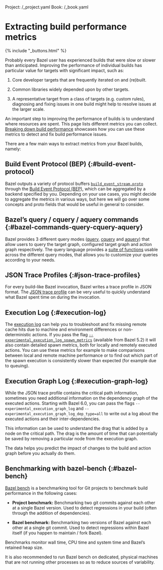 Project: /_project.yaml
Book: /_book.yaml

# Extracting build performance metrics

{% include "_buttons.html" %}

Probably every Bazel user has experienced builds that were slow or slower than
anticipated. Improving the performance of individual builds has particular value
for targets with significant impact, such as:

1. Core developer targets that are frequently iterated on and (re)built.

2. Common libraries widely depended upon by other targets.

3. A representative target from a class of targets (e.g. custom rules),
  diagnosing and fixing issues in one build might help to resolve issues at the
  larger scale.

An important step to improving the performance of builds is to understand where
resources are spent. This page lists different metrics you can collect.
[Breaking down build performance](/configure/build-performance-breakdown) showcases
how you can use these metrics to detect and fix build performance issues.

There are a few main ways to extract metrics from your Bazel builds, namely:

## Build Event Protocol (BEP) {:#build-event-protocol}

Bazel outputs a variety of protocol buffers
[`build_event_stream.proto`](https://github.com/bazelbuild/bazel/blob/master/src/main/java/com/google/devtools/build/lib/buildeventstream/proto/build_event_stream.proto)
through the [Build Event Protocol (BEP)](/remote/bep), which
can be aggregated by a backend specified by you. Depending on your use cases,
you might decide to aggregate the metrics in various ways, but here we will go
over some concepts and proto fields that would be useful in general to consider.

## Bazel’s query / cquery / aquery commands {:#bazel-commands-query-cquery-aquery}

Bazel provides 3 different query modes ([query](/query/quickstart),
[cquery](/query/cquery) and [aquery](/query/aquery)) that allow users
to query the target graph, configured target graph and action graph
respectively. The query language provides a
[suite of functions](/query/language#functions) usable across the different
query modes, that allows you to customize your queries according to your needs.

## JSON Trace Profiles {:#json-trace-profiles}

For every build-like Bazel invocation, Bazel writes a trace profile in JSON
format. The [JSON trace profile](/advanced/performance/json-trace-profile) can
be very useful to quickly understand what Bazel spent time on during the
invocation.

## Execution Log {:#execution-log}

The [execution log](/remote/cache-remote) can help you to troubleshoot and fix
missing remote cache hits due to machine and environment differences or
non-deterministic actions. If you pass the flag
[`--experimental_execution_log_spawn_metrics`](/reference/command-line-reference#flag--experimental_execution_log_spawn_metrics)
(available from Bazel 5.2) it will also contain detailed spawn metrics, both for
locally and remotely executed actions. You can use these metrics for example to
make comparisons between local and remote machine performance or to find out
which part of the spawn execution is consistently slower than expected (for
example due to queuing).

## Execution Graph Log {:#execution-graph-log}

While the JSON trace profile contains the critical path information, sometimes
you need additional information on the dependency graph of the executed actions.
Starting with Bazel 6.0, you can pass the flags
`--experimental_execution_graph_log` and
`--experimental_execution_graph_log_dep_type=all` to write out a log about the
executed actions and their inter-dependencies.

This information can be used to understand the drag that is added by a node on
the critical path. The drag is the amount of time that can potentially be saved
by removing a particular node from the execution graph.

The data helps you predict the impact of changes to the build and action graph
before you actually do them.

## Benchmarking with bazel-bench {:#bazel-bench}

[Bazel bench](https://github.com/bazelbuild/bazel-bench) is a
benchmarking tool for Git projects to benchmark build performance in the
following cases:

* **Project benchmark:** Benchmarking two git commits against each other at a
 single Bazel version. Used to detect regressions in your build (often through
 the addition of dependencies).

* **Bazel benchmark:** Benchmarking two versions of Bazel against each other at
 a single git commit. Used to detect regressions within Bazel itself (if you
 happen to maintain / fork Bazel).

Benchmarks monitor wall time, CPU  time and system time and Bazel’s retained
heap size.

It is also recommended to run Bazel bench on dedicated, physical machines that
are not running other processes so as to reduce sources of variability.
